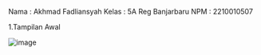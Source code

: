Nama  : Akhmad Fadliansyah
Kelas : 5A Reg Banjarbaru
NPM   : 2210010507

1.Tampilan Awal

![image](https://github.com/user-attachments/assets/eb94f7eb-3ed1-48eb-98de-b7af85d0f162)
